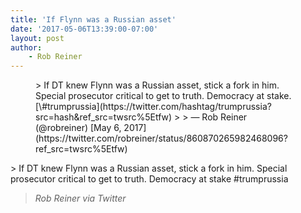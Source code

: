 ```yaml
---
title: 'If Flynn was a Russian asset'
date: '2017-05-06T13:39:00-07:00'
layout: post
author:
	- Rob Reiner
---
```


<figure class="wp-block-embed is-type-rich is-provider-twitter wp-block-embed-twitter"><div class="wp-block-embed__wrapper">> If DT knew Flynn was a Russian asset, stick a fork in him. Special prosecutor critical to get to truth. Democracy at stake. [\#trumprussia](https://twitter.com/hashtag/trumprussia?src=hash&ref_src=twsrc%5Etfw)
>
> — Rob Reiner (@robreiner) [May 6, 2017](https://twitter.com/robreiner/status/860870265982468096?ref_src=twsrc%5Etfw)

<script async="" charset="utf-8" src="https://platform.twitter.com/widgets.js"></script></div></figure>> If DT knew Flynn was a Russian asset, stick a fork in him. Special prosecutor critical to get to truth. Democracy at stake #trumprussia
>
> <cite>Rob Reiner via Twitter</cite>
